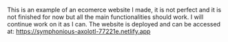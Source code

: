 This is an example of an ecomerce website I made, it is not perfect and it is not finished for now but all the main functionalities should work. I will continue work on it as I can. The website is deployed and can be accessed at: https://symphonious-axolotl-77221e.netlify.app
